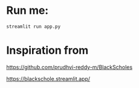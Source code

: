 # Run me:
`streamlit run app.py`

# Inspiration from
https://github.com/prudhvi-reddy-m/BlackScholes

https://blackschole.streamlit.app/
